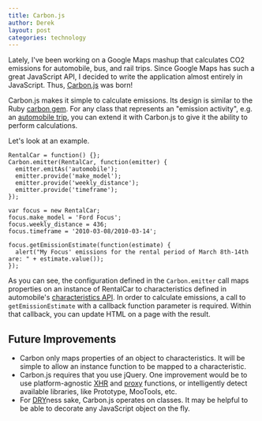 ```yaml
---
title: Carbon.js
author: Derek
layout: post
categories: technology
---
```


Lately, I've been working on a Google Maps mashup that calculates CO2 emissions for automobile, bus, and rail trips. Since Google Maps has such a great JavaScript API, I decided to write the application almost entirely in JavaScript. Thus, [Carbon.js](http://github.com/dkastner/Carbon.js) was born!

<!-- more start -->

Carbon.js makes it simple to calculate emissions. Its design is similar to the Ruby [carbon gem](http://rubygems.org/gems/carbon). For any class that represents an "emission activity", e.g. an [automobile trip](http://carbon.brighterplanet.com/models/automobile_trip), you can extend it with Carbon.js to give it the ability to perform calculations.

Let's look at an example.

    RentalCar = function() {};
    Carbon.emitter(RentalCar, function(emitter) {
      emitter.emitAs('automobile');
      emitter.provide('make_model');
      emitter.provide('weekly_distance');
      emitter.provide('timeframe');
    });
    
    var focus = new RentalCar;
    focus.make_model = 'Ford Focus';
    focus.weekly_distance = 436;
    focus.timeframe = '2010-03-08/2010-03-14';
    
    focus.getEmissionEstimate(function(estimate) {
      alert("My Focus' emissions for the rental period of March 8th-14th are: " + estimate.value());
    });

As you can see, the configuration defined in the `Carbon.emitter` call maps properties on an instance of RentalCar to characteristics defined in automobile's [characteristics API](http://carbon.brighterplanet.com/automobiles/options). In order to calculate emissions, a call to `getEmissionEstimate` with a callback function parameter is required. Within that callback, you can update HTML on a page with the result.

## Future Improvements

* Carbon only maps properties of an object to characteristics. It will be simple to allow an instance function to be mapped to a characteristic.
* Carbon.js requires that you use jQuery. One improvement would be to use platform-agnostic [XHR](http://en.wikipedia.org/wiki/XHR) and [proxy](http://api.jquery.com/jQuery.proxy/) functions, or intelligently detect available libraries, like Prototype, MooTools, etc.
* For [DRY](http://en.wikipedia.org/wiki/DRY)ness sake, Carbon.js operates on classes. It may be helpful to be able to decorate any JavaScript object on the fly.

<!-- more end -->